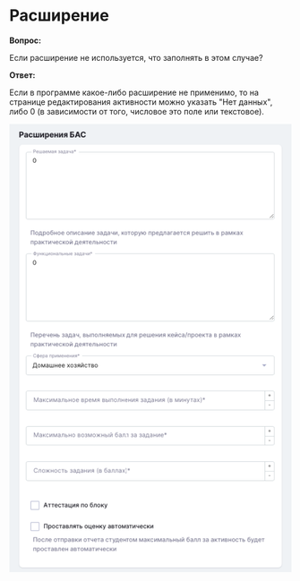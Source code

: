# Расширение

**Вопрос:**

Если расширение не используется, что заполнять в этом случае?

**Ответ:**

Если в программе какое-либо расширение не применимо, то на странице редактирования активности можно указать "Нет данных", либо 0 (в зависимости от того, числовое это поле или текстовое).

![](<../.gitbook/assets/image (80).png>)
